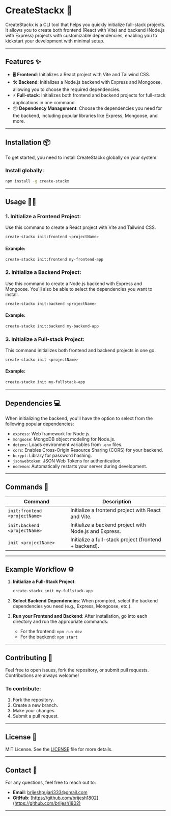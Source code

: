 # CreateStackx 🚀

CreateStackx is a CLI tool that helps you quickly initialize full-stack projects. It allows you to create both frontend (React with Vite) and backend (Node.js with Express) projects with customizable dependencies, enabling you to kickstart your development with minimal setup.

---

## Features ✨
- 🖥️ **Frontend**: Initializes a React project with Vite and Tailwind CSS.
- 🛠️ **Backend**: Initializes a Node.js backend with Express and Mongoose, allowing you to choose the required dependencies.
- ⚡ **Full-stack**: Initializes both frontend and backend projects for full-stack applications in one command.
- 📦 **Dependency Management**: Choose the dependencies you need for the backend, including popular libraries like Express, Mongoose, and more.
  
---

## Installation 📦

To get started, you need to install CreateStackx globally on your system.

### Install globally:
```bash
npm install -g create-stackx
```

---

## Usage 🧑‍💻

### 1. **Initialize a Frontend Project**:
Use this command to create a React project with Vite and Tailwind CSS.
```bash
create-stackx init:frontend <projectName>
```

#### Example:
```bash
create-stackx init:frontend my-frontend-app
```

### 2. **Initialize a Backend Project**:
Use this command to create a Node.js backend with Express and Mongoose. You'll also be able to select the dependencies you want to install.
```bash
create-stackx init:backend <projectName>
```

#### Example:
```bash
create-stackx init:backend my-backend-app
```

### 3. **Initialize a Full-stack Project**:
This command initializes both frontend and backend projects in one go.
```bash
create-stackx init <projectName>
```

#### Example:
```bash
create-stackx init my-fullstack-app
```

---

## Dependencies 💻

When initializing the backend, you'll have the option to select from the following popular dependencies:

- `express`: Web framework for Node.js.
- `mongoose`: MongoDB object modeling for Node.js.
- `dotenv`: Loads environment variables from `.env` files.
- `cors`: Enables Cross-Origin Resource Sharing (CORS) for your backend.
- `bcrypt`: Library for password hashing.
- `jsonwebtoken`: JSON Web Tokens for authentication.
- `nodemon`: Automatically restarts your server during development.

---

## Commands 📜

| Command                          | Description                                          |
|----------------------------------|------------------------------------------------------|
| `init:frontend <projectName>`    | Initialize a frontend project with React and Vite.   |
| `init:backend <projectName>`     | Initialize a backend project with Node.js and Express. |
| `init <projectName>`             | Initialize a full-stack project (frontend + backend). |

---

## Example Workflow ⚙️

1. **Initialize a Full-Stack Project**:
   ```bash
   create-stackx init my-fullstack-app
   ```

2. **Select Backend Dependencies**:
   When prompted, select the backend dependencies you need (e.g., Express, Mongoose, etc.).

3. **Run your Frontend and Backend**:
   After installation, go into each directory and run the appropriate commands:
   - For the frontend: `npm run dev`
   - For the backend: `npm start`

---

## Contributing 🤝

Feel free to open issues, fork the repository, or submit pull requests. Contributions are always welcome!

### To contribute:
1. Fork the repository.
2. Create a new branch.
3. Make your changes.
4. Submit a pull request.

---

## License 📄

MIT License. See the [LICENSE](LICENSE) file for more details.

---

## Contact 📧

For any questions, feel free to reach out to:
- **Email**: [brijeshpujari333@gmail.com](mailto:brijeshpujari333@gmail.com)
- **GitHub**: [https://github.com/brijesh1802](https://github.com/brijesh1802)

---

